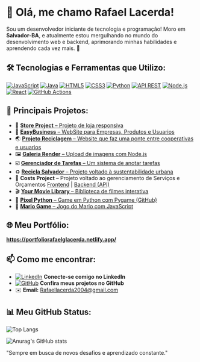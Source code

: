 # 👋 Olá, me chamo Rafael Lacerda!

Sou um desenvolvedor iniciante de tecnologia e programação! Moro em **Salvador-BA**, e atualmente estou mergulhando no mundo do desenvolvimento web e backend, aprimorando minhas habilidades e aprendendo cada vez mais. 🚀

## 🛠️ Tecnologias e Ferramentas que Utilizo:

[![JavaScript](https://img.shields.io/badge/-JavaScript-F7DF1E?style=flat-square&logo=javascript&logoColor=black)](https://developer.mozilla.org/pt-BR/docs/Web/JavaScript)
[![Java](https://img.shields.io/badge/-Java-007396?style=flat-square&logo=java&logoColor=white)](https://docs.oracle.com/en/java/)
[![HTML5](https://img.shields.io/badge/-HTML5-E34F26?style=flat-square&logo=html5&logoColor=white)](https://developer.mozilla.org/pt-BR/docs/Web/HTML)
[![CSS3](https://img.shields.io/badge/-CSS3-1572B6?style=flat-square&logo=css3&logoColor=white)](https://developer.mozilla.org/pt-BR/docs/Web/CSS)
[![Python](https://img.shields.io/badge/-Python-3776AB?style=flat-square&logo=python&logoColor=white)](https://www.python.org/doc/)
[![API REST](https://img.shields.io/badge/-API%20REST-FF6F00?style=flat-square&logo=api)](https://restfulapi.net/)
[![Node.js](https://img.shields.io/badge/-Node.js-339933?style=flat-square&logo=node.js&logoColor=white)](https://nodejs.org/en/docs/)
[![React](https://img.shields.io/badge/-React-61DAFB?style=flat-square&logo=react&logoColor=black)](https://reactjs.org/docs/getting-started.html)
[![GitHub Actions](https://img.shields.io/badge/-GitHub%20Actions-2088FF?style=flat-square&logo=github-actions&logoColor=white)](https://docs.github.com/en/actions)

## 🌟 Principais Projetos:

- 🔗 [**Store Project** – Projeto de loja responsiva](https://rafaelglacerda.github.io/StoreProject/)
- 🏢 [**EasyBusiness** – WebSite para Empresas, Produtos e Usuarios](https://easybuniness.onrender.com)
- 🌏  [**Projeto Reciclagem** – Website que faz uma ponte entre cooperativas e usuarios](https://a3-2lsq.onrender.com)
- 🖼️ [**Galeria Render** – Upload de imagens com Node.js](https://galeriarender-qnwf.onrender.com/)
- ☑️ [**Gerenciador de Tarefas** – Um sistema de anotar tarefas](https://tasks-hbdt.onrender.com/)
- ♻️ [**Recicla Salvador** – Projeto voltado à sustentabilidade urbana](https://reciclasalvador.netlify.app/)
- 💸 **Costs Project** – Projeto voltado ao gerenciamento de Serviços e Orçamentos [Frontend](https://costs-project.onrender.com/) | [Backend (API)](https://costs-api-i62v.onrender.com/)
- 🎬 [**Your Movie Library** – Biblioteca de filmes interativa](https://yourmovielibrary.netlify.app/)
- 🐍 [**Pixel Python** – Game em Python com Pygame (GitHub)](https://github.com/RafaelGLacerda/PixelPython)
- 🍄 [**Mario Game** – Jogo do Mario com JavaScript](https://rafaelglacerda.github.io/MarioGame/)

## 🌐 Meu Portfólio:

**https://portfoliorafaelglacerda.netlify.app/**

## 📫 Como me encontrar:

- [![LinkedIn](https://img.shields.io/badge/-LinkedIn-0A66C2?style=flat-square&logo=linkedin&logoColor=white)](https://br.linkedin.com/in/rafael-lacerda-47513526a) **Conecte-se comigo no LinkedIn**
- [![GitHub](https://img.shields.io/badge/-GitHub-181717?style=flat-square&logo=github&logoColor=white)](https://github.com/RafaelGLacerda) **Confira meus projetos no GitHub**
- ✉️ **Email:** [Rafaellacerda2004@gmail.com](mailto:Rafaellacerda2004@gmail.com)

## 📊 Meu GitHub Status:

![Top Langs](https://github-readme-stats.vercel.app/api/top-langs/?username=RafaelGLacerda&size_weight=0.5&count_weight=0.5&theme=dark)

![Anurag's GitHub stats](https://github-readme-stats.vercel.app/api?username=RafaelGLacerda&show_icons=true&theme=dark)

"Sempre em busca de novos desafios e aprendizado constante."
